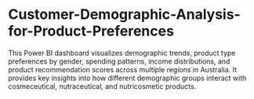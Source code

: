 # Customer-Demographic-Analysis-for-Product-Preferences
This Power BI dashboard visualizes demographic trends, product type preferences by gender, spending patterns, income distributions, and product recommendation scores across multiple regions in Australia. It provides key insights into how different demographic groups interact with cosmeceutical, nutraceutical, and nutricosmetic products.
